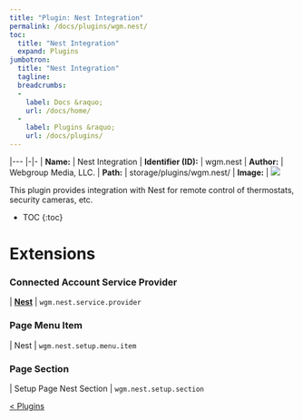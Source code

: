 ```yaml
---
title: "Plugin: Nest Integration"
permalink: /docs/plugins/wgm.nest/
toc:
  title: "Nest Integration"
  expand: Plugins
jumbotron:
  title: "Nest Integration"
  tagline: 
  breadcrumbs:
  -
    label: Docs &raquo;
    url: /docs/home/
  -
    label: Plugins &raquo;
    url: /docs/plugins/
---
```


|---
|-|-
| **Name:** | Nest Integration
| **Identifier (ID):** | wgm.nest
| **Author:** | Webgroup Media, LLC.
| **Path:** | storage/plugins/wgm.nest/
| **Image:** | <img src="/assets/images/plugins/wgm.nest.png" class="screenshot">

This plugin provides integration with Nest for remote control of thermostats, security cameras, etc.

* TOC
{:toc}

# Extensions

### Connected Account Service Provider

| [**Nest**](/docs/plugins/extensions/wgm.nest.service.provider/) | `wgm.nest.service.provider`


### Page Menu Item

| Nest | `wgm.nest.setup.menu.item`


### Page Section

| Setup Page Nest Section | `wgm.nest.setup.section`


<div class="section-nav">
	<div class="left">
		<a href="/docs/plugins/#plugins" class="prev">&lt; Plugins</a>
	</div>
	<div class="right align-right">
	</div>
</div>
<div class="clear"></div>